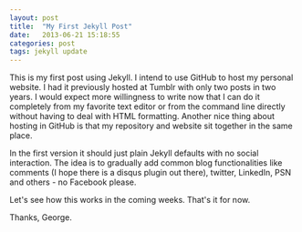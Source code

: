 ```yaml
---
layout: post
title:  "My First Jekyll Post"
date:   2013-06-21 15:18:55
categories: post
tags: jekyll update
---
```


This is my first post using Jekyll. I intend to use GitHub to host my personal website. I
had it previously hosted at Tumblr with only two posts in two years. I would expect more
willingness to write now that I can do it completely from my favorite text editor or from 
the command line directly without having to deal with HTML formatting. Another nice thing
about hosting in GitHub is that my repository and website sit together in the same place.

In the first version it should just plain Jekyll defaults with no social interaction. The
idea is to gradually add common blog functionalities like comments (I hope there is a
disqus plugin out there), twitter, LinkedIn, PSN and others - no Facebook please.

Let's see how this works in the coming weeks. That's it for now.

Thanks,
George.
